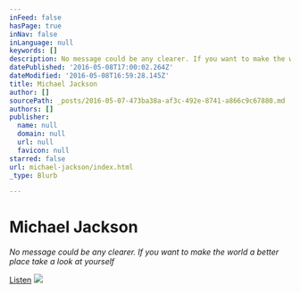 ```yaml
---
inFeed: false
hasPage: true
inNav: false
inLanguage: null
keywords: []
description: No message could be any clearer. If you want to make the world a better place take a look at yourself
datePublished: '2016-05-08T17:00:02.264Z'
dateModified: '2016-05-08T16:59:28.145Z'
title: Michael Jackson
author: []
sourcePath: _posts/2016-05-07-473ba38a-af3c-492e-8741-a866c9c67880.md
authors: []
publisher:
  name: null
  domain: null
  url: null
  favicon: null
starred: false
url: michael-jackson/index.html
_type: Blurb

---
```

# Michael Jackson

_No message could be any clearer. If you want to make the world a better place take a look at yourself_

[Listen][0]
![](https://the-grid-user-content.s3-us-west-2.amazonaws.com/9c5dbbfb-f56c-44c5-ab97-eae9de6b5c75.jpg)

[0]: https://www.youtube.com/watch?v=PivWY9wn5ps